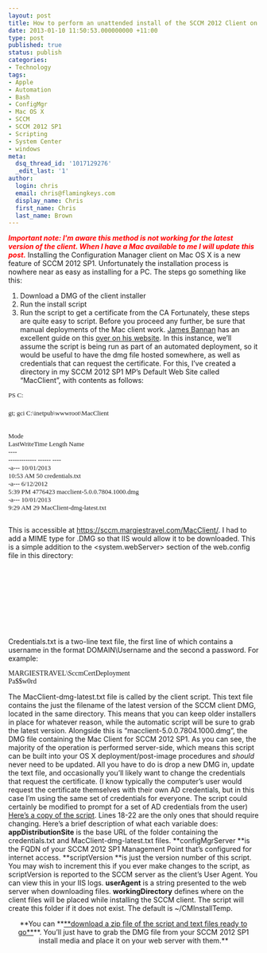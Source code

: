 ```yaml
---
layout: post
title: How to perform an unattended install of the SCCM 2012 Client on Mac OS X
date: 2013-01-10 11:50:53.000000000 +11:00
type: post
published: true
status: publish
categories:
- Technology
tags:
- Apple
- Automation
- Bash
- ConfigMgr
- Mac OS X
- SCCM
- SCCM 2012 SP1
- Scripting
- System Center
- windows
meta:
  dsq_thread_id: '1017129276'
  _edit_last: '1'
author:
  login: chris
  email: chris@flamingkeys.com
  display_name: Chris
  first_name: Chris
  last_name: Brown
---
```

***<span style="color: #ff0000;">Important note: I'm aware this method is not working for the latest version of the client. When I have a Mac available to me I will update this post.</span>***
Installing the Configuration Manager client on Mac OS X is a new feature of SCCM 2012 SP1. Unfortunately the installation process is nowhere near as easy as installing for a PC. The steps go something like this:
1. Download a DMG of the client installer
2. Run the install script
3. Run the script to get a certificate from the CA
Fortunately, these steps are quite easy to script.
Before you proceed any further, be sure that manual deployments of the Mac client work. <a href="http://twitter.com/jamesbannan">James Bannan</a> has an excellent guide on this <a href="http://www.jamesbannanit.com/2012/10/enrol-mac-os-x-clients-in-configuration-manager-2012-sp1/">over on his website</a>.
In this instance, we’ll assume the script is being run as part of an automated deployment, so it would be useful to have the dmg file hosted somewhere, as well as credentials that can request the certificate. For this, I’ve created a directory in my SCCM 2012 SP1 MP’s Default Web Site called “MacClient”, with contents as follows:
<pre><span style="font-family: Consolas; font-size: small;">PS C:<pre wp-pre-tag-0></pre>gt; gci C:\inetpub\wwwroot\MacClient</span>
<span style="font-family: Consolas; font-size: small;">Mode LastWriteTime Length Name</span>
<span style="font-family: Consolas; font-size: small;">---- ------------- ------ ----</span>
<span style="font-family: Consolas; font-size: small;">-a--- 10/01/2013 10:53 AM 50 credentials.txt</span>
<span style="font-family: Consolas; font-size: small;">-a--- 6/12/2012 5:39 PM 4776423 macclient-5.0.0.7804.1000.dmg</span>
<span style="font-family: Consolas; font-size: small;">-a--- 10/01/2013 9:29 AM 29 MacClient-dmg-latest.txt</span></pre>
This is accessible at <a href="https://sccm.margiestravel.com/MacClient/">https://sccm.margiestravel.com/MacClient/</a>. I had to add a MIME type for .DMG so that IIS would allow it to be downloaded. This is a simple addition to the <system.webServer> section of the web.config file in this directory:
<pre><span style="font-family: Consolas;"><?xml version="1.0" encoding="UTF-8"?></span>
<span style="font-family: Consolas;"><configuration></span>
<span style="font-family: Consolas;"><system.webServer></span>
<span style="font-family: Consolas;"><staticContent></span>
<span style="font-family: Consolas;"><mimeMap fileExtension=".dmg" mimeType="file/download" /></span>
<span style="font-family: Consolas;"></staticContent></span>
<span style="font-family: Consolas;"><directoryBrowse enabled="true" /></span>
<span style="font-family: Consolas;"></system.webServer></span>
<span style="font-family: Consolas;"></configuration></span></pre>
Credentials.txt is a two-line text file, the first line of which contains a username in the format DOMAIN\Username and the second a password. For example:
<pre><span style="font-family: Consolas;">MARGIESTRAVEL\SccmCertDeployment</span>
<span style="font-family: Consolas;">Pa$$w0rd</span></pre>
The MacClient-dmg-latest.txt file is called by the client script. This text file contains the just the filename of the latest version of the SCCM client DMG, located in the same directory. This means that you can keep older installers in place for whatever reason, while the automatic script will be sure to grab the latest version. Alongside this is “macclient-5.0.0.7804.1000.dmg”, the DMG file containing the Mac Client for SCCM 2012 SP1.
As you can see, the majority of the operation is performed server-side, which means this script can be built into your OS X deployment/post-image procedures and *should* never need to be updated. All you have to do is drop a new DMG in, update the text file, and occasionally you’ll likely want to change the credentials that request the certificate. (I know typically the computer’s user would request the certificate themselves with their own AD credentials, but in this case I’m using the same set of credentials for everyone. The script could certainly be modified to prompt for a set of AD credentials from the user)
<a href="http://www.flamingkeys.com/wp-content/uploads/2013/01/InstallMacCMClient.txt" target="_blank">Here’s a copy of the script</a>. Lines 18-22 are the only ones that should require changing. Here’s a brief description of what each variable does:
**appDistributionSite** is the base URL of the folder containing the credentials.txt and MacClient-dmg-latest.txt files.
**configMgrServer **is the FQDN of your SCCM 2012 SP1 Management Point that’s configured for internet access.
**scriptVersion **is just the version number of this script. You may wish to increment this if you ever make changes to the script, as scriptVersion is reported to the SCCM server as the client’s User Agent. You can view this in your IIS logs.
**userAgent** is a string presented to the web server when downloading files.
**workingDirectory** defines where on the client files will be placed while installing the SCCM client. The script will create this folder if it does not exist. The default is ~/CMInstallTemp.
<p align="center">**You can **<a href="http://www.flamingkeys.com/wp-content/uploads/2013/01/MacClient.zip" target="_blank">**download a zip file of the script and text files ready to go**</a>**. You’ll just have to grab the DMG file from your SCCM 2012 SP1 install media and place it on your web server with them.**
